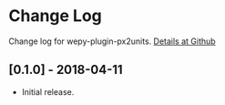 # Change Log

Change log for wepy-plugin-px2units. [Details at Github](https://github.com/yingye/wepy-plugin-px2units)

## [0.1.0] - 2018-04-11

- Initial release.
